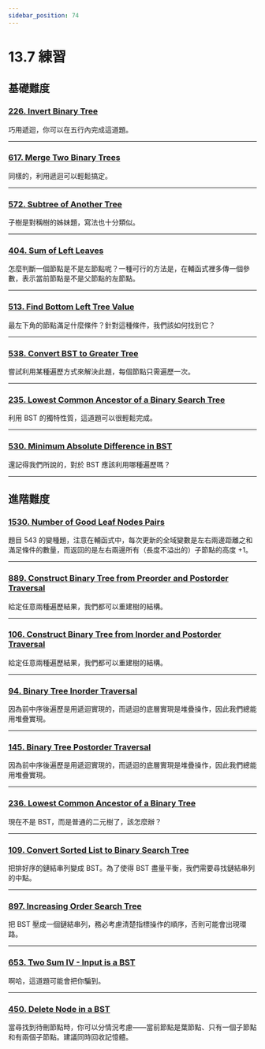```yaml
---
sidebar_position: 74
---
```


# 13.7 練習

## 基礎難度

### [226. Invert Binary Tree](https://leetcode.com/problems/invert-binary-tree/)

巧用遞迴，你可以在五行內完成這道題。

---

### [617. Merge Two Binary Trees](https://leetcode.com/problems/merge-two-binary-trees/)

同樣的，利用遞迴可以輕鬆搞定。

---

### [572. Subtree of Another Tree](https://leetcode.com/problems/subtree-of-another-tree/)

子樹是對稱樹的姊妹題，寫法也十分類似。

---

### [404. Sum of Left Leaves](https://leetcode.com/problems/sum-of-left-leaves/)

怎麼判斷一個節點是不是左節點呢？一種可行的方法是，在輔函式裡多傳一個參數，表示當前節點是不是父節點的左節點。

---

### [513. Find Bottom Left Tree Value](https://leetcode.com/problems/find-bottom-left-tree-value/)

最左下角的節點滿足什麼條件？針對這種條件，我們該如何找到它？

---

### [538. Convert BST to Greater Tree](https://leetcode.com/problems/convert-bst-to-greater-tree/)

嘗試利用某種遍歷方式來解決此題，每個節點只需遍歷一次。

---

### [235. Lowest Common Ancestor of a Binary Search Tree](https://leetcode.com/problems/lowest-common-ancestor-of-a-binary-search-tree/)

利用 BST 的獨特性質，這道題可以很輕鬆完成。

---

### [530. Minimum Absolute Difference in BST](https://leetcode.com/problems/minimum-absolute-difference-in-bst/)

還記得我們所說的，對於 BST 應該利用哪種遍歷嗎？

---

## 進階難度

### [1530. Number of Good Leaf Nodes Pairs](https://leetcode.com/problems/number-of-good-leaf-nodes-pairs/)

題目 543 的變種題，注意在輔函式中，每次更新的全域變數是左右兩邊距離之和滿足條件的數量，而返回的是左右兩邊所有（長度不溢出的）子節點的高度 +1。

---

### [889. Construct Binary Tree from Preorder and Postorder Traversal](https://leetcode.com/problems/construct-binary-tree-from-preorder-and-postorder-traversal/)

給定任意兩種遍歷結果，我們都可以重建樹的結構。

---

### [106. Construct Binary Tree from Inorder and Postorder Traversal](https://leetcode.com/problems/construct-binary-tree-from-inorder-and-postorder-traversal/)

給定任意兩種遍歷結果，我們都可以重建樹的結構。

---

### [94. Binary Tree Inorder Traversal](https://leetcode.com/problems/binary-tree-inorder-traversal/)

因為前中序後遍歷是用遞迴實現的，而遞迴的底層實現是堆疊操作，因此我們總能用堆疊實現。

---

### [145. Binary Tree Postorder Traversal](https://leetcode.com/problems/binary-tree-postorder-traversal/)

因為前中序後遍歷是用遞迴實現的，而遞迴的底層實現是堆疊操作，因此我們總能用堆疊實現。

---

### [236. Lowest Common Ancestor of a Binary Tree](https://leetcode.com/problems/lowest-common-ancestor-of-a-binary-tree/)

現在不是 BST，而是普通的二元樹了，該怎麼辦？

---

### [109. Convert Sorted List to Binary Search Tree](https://leetcode.com/problems/convert-sorted-list-to-binary-search-tree/)

把排好序的鏈結串列變成 BST。為了使得 BST 盡量平衡，我們需要尋找鏈結串列的中點。

---

### [897. Increasing Order Search Tree](https://leetcode.com/problems/increasing-order-search-tree/)

把 BST 壓成一個鏈結串列，務必考慮清楚指標操作的順序，否則可能會出現環路。

---

### [653. Two Sum IV - Input is a BST](https://leetcode.com/problems/two-sum-iv-input-is-a-bst/)

啊哈，這道題可能會把你騙到。

---

### [450. Delete Node in a BST](https://leetcode.com/problems/delete-node-in-a-bst/)

當尋找到待刪節點時，你可以分情況考慮——當前節點是葉節點、只有一個子節點和有兩個子節點。建議同時回收記憶體。
